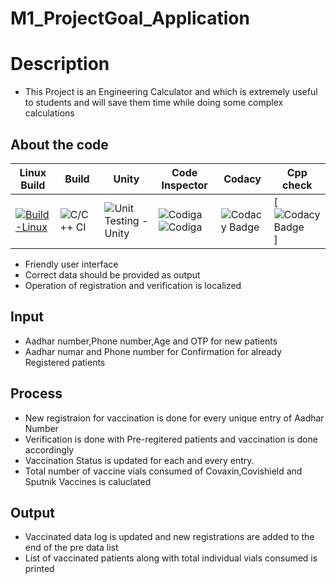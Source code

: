 # M1_ProjectGoal_Application

# Description
 * This Project is an Engineering Calculator and which is extremely useful to students and will save them time while doing some complex calculations 
 
## About the code
| Linux Build | Build | Unity | Code Inspector | Codacy | Cpp check |
| --- | --- | --- | --- | --- | --- |
[![Build-Linux](https://github.com/Manjunadh521/M1_ProjectGoal_App/actions/workflows/Build-linux.yml/badge.svg)](https://github.com/Manjunadh521/M1_ProjectGoal_App/actions/workflows/Build-linux.yml)|![C/C++ CI](https://github.com/Manjunadh521/M1_ProjectGoal_App/actions/workflows/c-cpp.yml/badge.svg)|![Unit Testing - Unity](https://github.com/Manjunadh521/M1_ProjectGoal_App/actions/workflows/unity.yml/badge.svg)|![Codiga](https://api.codiga.io/project/30941/status/svg) ![Codiga](https://api.codiga.io/project/30941/score/svg)|![Codacy Badge](https://api.codacy.com/project/badge/Grade/a1edf2417a2e46699e8245f518c674f4)|[![Codacy Badge](https://app.codacy.com/project/badge/Grade/276175cb0cd04b90afc55d3aaf9a84da)]

* Friendly user interface
* Correct data should be provided as output
* Operation of registration and verification is localized

## Input
* Aadhar number,Phone number,Age and OTP for new patients
* Aadhar numar and Phone number for Confirmation for already Registered patients

## Process
* New registraion for vaccination is done for every unique entry of Aadhar Number
* Verification is done with Pre-regitered patients and vaccination is done accordingly
* Vaccination Status is updated for each and every entry.
* Total number of vaccine vials consumed of Covaxin,Covishield and Sputnik Vaccines is caluclated


## Output
* Vaccinated data log is updated and new registrations are added to the end of the pre data list
* List of vaccinated patients along with total individual vials consumed is printed
